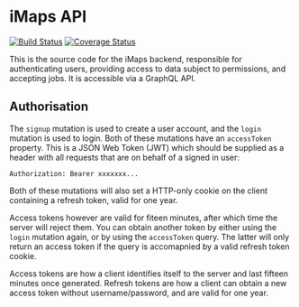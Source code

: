 # iMaps API

[![Build Status](https://travis-ci.org/goodwright/imaps-api.svg?branch=master)](https://travis-ci.org/goodwright/imaps-api.svg?branch=master)
[![Coverage Status](https://coveralls.io/repos/github/goodwright/imaps-api/badge.svg?branch=master)](https://coveralls.io/github/goodwright/imaps-api?branch=master)

This is the source code for the iMaps backend, responsible for authenticating users, providing access to data subject to permissions, and accepting jobs. It is accessible via a GraphQL API.

## Authorisation

The `signup` mutation is used to create a user account, and the `login` mutation is used to login. Both of these mutations have an `accessToken` property. This is a JSON Web Token (JWT) which should be supplied as a header with all requests that are on behalf of a signed in user:

```HTTP
Authorization: Bearer xxxxxxx...
```

Both of these mutations will also set a HTTP-only cookie on the client containing a refresh token, valid for one year.

Access tokens however are valid for fiteen minutes, after which time the server will reject them. You can obtain another token by either using the `login` mutation again, or by using the `accessToken` query. The latter will only return an access token if the query is accomapnied by a valid refresh token cookie.

Access tokens are how a client identifies itself to the server and last fifteen minutes once generated. Refresh tokens are how a client can obtain a new access token without username/password, and are valid for one year.
